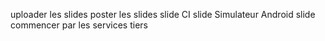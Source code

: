 uploader les slides
poster les slides
slide CI
slide Simulateur Android
slide commencer par les services tiers

